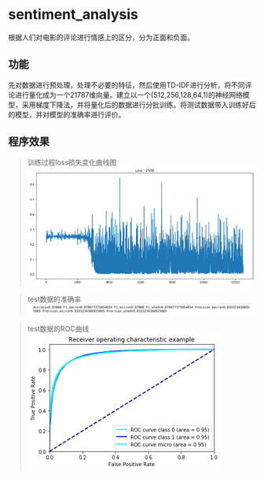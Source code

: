 # sentiment_analysis
根据人们对电影的评论进行情感上的区分，分为正面和负面。

功能
----
先对数据进行预处理，处理不必要的特征，然后使用TD-IDF进行分析，将不同评论进行量化成为一个21787维向量。建立以一个(512,256,128,64,1)的神经网络模型，采用梯度下降法，并将量化后的数据进行分批训练。将测试数据带入训练好后的模型，并对模型的准确率进行评价。

程序效果
--------

>训练过程loss损失变化曲线图
>![Image](https://raw.githubusercontent.com/lingzerol/sentiment_analysis/master/Program_performance/trainning_loss.png)

>test数据的准确率
>![Image](https://raw.githubusercontent.com/lingzerol/sentiment_analysis/master/Program_performance/accuracy.png)

>test数据的ROC曲线
>![Image](https://raw.githubusercontent.com/lingzerol/sentiment_analysis/master/Program_performance/roc.png)